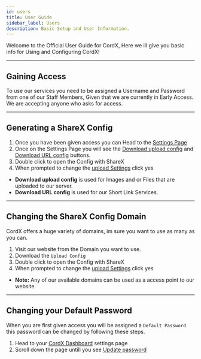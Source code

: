 ```yaml
---
id: users
title: User Guide
sidebar_label: Users
description: Basic Setup and User Information.
---
```


Welcome to the Official User Guide for CordX, Here we ill give you basic info for Using and Configuring CordX!

---

## Gaining Access
To use our services you need to be assigned a Username and Password from one of our Staff Members,
Given that we are currently in Early Access. We are accepting anyone who asks for access.

---

## Generating a ShareX Config
1. Once you have been given access you can Head to the [Settings Page](https://img.toxicdev.me/654dbb.png)
2. Once on the Settings Page you will see the [Download upload config](https://img.toxicdev.me/433454.png) and [Download URL config](https://img.toxicdev.me/dc2746.png) buttons.
3. Double click to open the Config with ShareX
4. When prompted to change the [upload Settings](https://img.toxicdev.me/574e96.png) click yes

- **Download upload config** is used for Images and or Files that are uploaded to our server.
- **Download URL config** is used for our Short Link Services.

---

## Changing the ShareX Config Domain
CordX offers a huge variety of domains, im sure you want to use as many as you can.

1. Visit our website from the Domain you want to use.
2. Download the `Upload Config`
3. Double click to open the Config with ShareX
4. When prompted to change the [upload Settings](https://img.toxicdev.me/574e96.png) click yes

- **Note:** Any of our available domains can be used as a access point to our website.

---

## Changing your Default Password
When you are first given access you will be assigned a `Default Password` this password can be changed by following these steps.
1. Head to your [CordX Dashboard](https://cordx.wtf/dashboard) settings page
2. Scroll down the page untill you see [Update password](https://img.toxicdev.me/69bda4.png)
